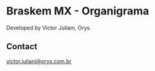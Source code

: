 # Braskem MX - Organigrama

Developed by Victor Juliani, Orys.

## Contact

victor.juliani@orys.com.br
